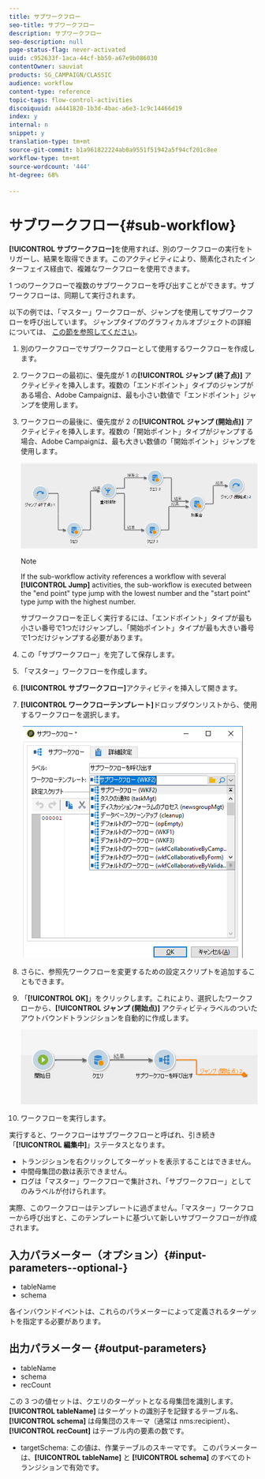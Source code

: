 ```yaml
---
title: サブワークフロー
seo-title: サブワークフロー
description: サブワークフロー
seo-description: null
page-status-flag: never-activated
uuid: c952633f-1aca-44cf-bb50-a67e9b086030
contentOwner: sauviat
products: SG_CAMPAIGN/CLASSIC
audience: workflow
content-type: reference
topic-tags: flow-control-activities
discoiquuid: a4441820-1b3d-4bac-a6e3-1c9c14466d19
index: y
internal: n
snippet: y
translation-type: tm+mt
source-git-commit: b1a961822224ab0a9551f51942a5f94cf201c8ee
workflow-type: tm+mt
source-wordcount: '444'
ht-degree: 68%

---
```



# サブワークフロー{#sub-workflow}

**[!UICONTROL サブワークフロー]**&#x200B;を使用すれば、別のワークフローの実行をトリガーし、結果を取得できます。このアクティビティにより、簡素化されたインターフェイス経由で、複雑なワークフローを使用できます。

1 つのワークフローで複数のサブワークフローを呼び出すことができます。サブワークフローは、同期して実行されます。

以下の例では、「マスター」ワークフローが、ジャンプを使用してサブワークフローを呼び出しています。 ジャンプタイプのグラフィカルオブジェクトの詳細については、 [この節を参照してください](../../workflow/using/jump--start-point-and-end-point-.md)。

1. 別のワークフローでサブワークフローとして使用するワークフローを作成します。
1. ワークフローの最初に、優先度が 1 の&#x200B;**[!UICONTROL ジャンプ (終了点)]** アクティビティを挿入します。複数の「エンドポイント」タイプのジャンプがある場合、Adobe Campaignは、最も小さい数値で「エンドポイント」ジャンプを使用します。
1. ワークフローの最後に、優先度が 2 の&#x200B;**[!UICONTROL ジャンプ (開始点)]** アクティビティを挿入します。複数の「開始ポイント」タイプがジャンプする場合、Adobe Campaignは、最も大きい数値の「開始ポイント」ジャンプを使用します。

   ![](assets/subworkflow_jumps.png)

   >[!NOTE]
   >
   >If the sub-workflow activity references a workflow with several **[!UICONTROL Jump]** activities, the sub-workflow is executed between the &quot;end point&quot; type jump with the lowest number and the &quot;start point&quot; type jump with the highest number.
   >
   >サブワークフローを正しく実行するには、「エンドポイント」タイプが最も小さい番号で1つだけジャンプし、「開始ポイント」タイプが最も大きい番号で1つだけジャンプする必要があります。

1. この「サブワークフロー」を完了して保存します。
1. 「マスター」ワークフローを作成します。
1. **[!UICONTROL サブワークフロー]**&#x200B;アクティビティを挿入して開きます。
1. **[!UICONTROL ワークフローテンプレート]**&#x200B;ドロップダウンリストから、使用するワークフローを選択します。

   ![](assets/subworkflow_selection.png)

1. さらに、参照先ワークフローを変更するための設定スクリプトを追加することもできます。
1. 「**[!UICONTROL OK]**」をクリックします。これにより、選択したワークフローから、**[!UICONTROL ジャンプ (開始点)]** アクティビティラベルのついたアウトバウンドトランジションを自動的に作成します。

   ![](assets/subworkflow_outbound.png)

1. ワークフローを実行します。

実行すると、ワークフローはサブワークフローと呼ばれ、引き続き「**[!UICONTROL 編集中]**」ステータスとなります。

* トランジションを右クリックしてターゲットを表示することはできません。
* 中間母集団の数は表示できません。
* ログは「マスター」ワークフローで集計され、「サブワークフロー」としてのみラベルが付けられます。

実際、このワークフローはテンプレートに過ぎません。「マスター」ワークフローから呼び出すと、このテンプレートに基づいて新しいサブワークフローが作成されます。

## 入力パラメーター（オプション）{#input-parameters--optional-}

* tableName
* schema

各インバウンドイベントは、これらのパラメーターによって定義されるターゲットを指定する必要があります。

## 出力パラメーター {#output-parameters}

* tableName
* schema
* recCount

この 3 つの値セットは、クエリのターゲットとなる母集団を識別します。**[!UICONTROL tableName]** はターゲットの識別子を記録するテーブル名、**[!UICONTROL schema]** は母集団のスキーマ（通常は nms:recipient）、**[!UICONTROL recCount]** はテーブル内の要素の数です。

* targetSchema: この値は、作業テーブルのスキーマです。 このパラメーターは、**[!UICONTROL tableName]** と **[!UICONTROL schema]** のすべてのトランジションで有効です。
